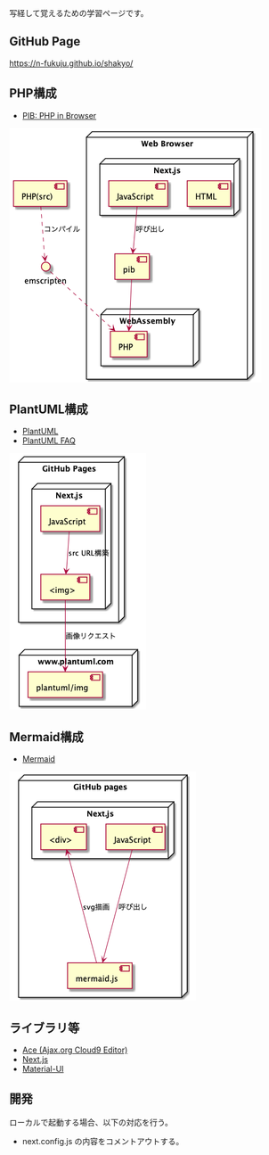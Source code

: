 写経して覚えるための学習ページです。

## GitHub Page
https://n-fukuju.github.io/shakyo/

## PHP構成
- [PIB: PHP in Browser](https://github.com/oraoto/pib)

![php](https://github.com/n-fukuju/shakyo/raw/master/out/diagram/component/php.png)


## PlantUML構成
- [PlantUML](https://plantuml.com/ja/)
- [PlantUML FAQ](https://plantuml.com/ja/faq)

![plantuml](https://github.com/n-fukuju/shakyo/raw/master/out/diagram/component/plantuml.png)

## Mermaid構成
- [Mermaid](https://mermaid-js.github.io/mermaid/#/)

![mermaid](https://github.com/n-fukuju/shakyo/raw/master/out/diagram/component/mermaid.png)

## ライブラリ等
- [Ace (Ajax.org Cloud9 Editor)](https://ace.c9.io/)
- [Next.js](https://nextjs.org/)
- [Material-UI](https://material-ui.com/)

## 開発
ローカルで起動する場合、以下の対応を行う。
- next.config.js の内容をコメントアウトする。

